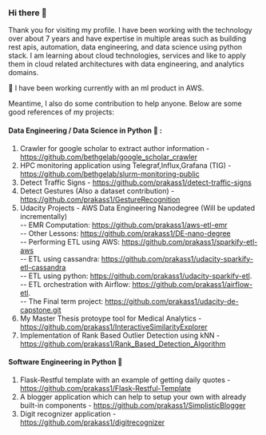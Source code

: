 ### Hi there 👋
Thank you for visiting my profile. I have been working with the technology over about 7 years and have expertise in multiple areas such as building rest apis, automation, data engineering, and data science using python stack. I am learning about cloud technologies, services and like to apply them in cloud related architectures with data engineering, and analytics domains.  

🔭 I have been working currently with an ml product in AWS.  

Meantime, I also do some contribution to help anyone. Below are some good references of my projects:  

#### Data Engineering / Data Science in Python :rocket: :  
1. Crawler for google scholar to extract author information - https://github.com/bethgelab/google_scholar_crawler  
2. HPC monitoring application using Telegraf,Influx,Grafana (TIG) - https://github.com/bethgelab/slurm-monitoring-public  
3. Detect Traffic Signs - https://github.com/prakass1/detect-traffic-signs  
4. Detect Gestures (Also a dataset contribution) -  https://github.com/prakass1/GestureRecognition  
5. Udacity Projects - AWS Data Engineering Nanodegree (Will be updated incrementally)  
-- EMR Computation: https://github.com/prakass1/aws-etl-emr  
-- Other Lessons: https://github.com/prakass1/DE-nano-degree  
-- Performing ETL using AWS: https://github.com/prakass1/sparkify-etl-aws  
-- ETL using cassandra: https://github.com/prakass1/udacity-sparkify-etl-cassandra  
-- ETL using python: https://github.com/prakass1/udacity-sparkify-etl.  
-- ETL orchestration with Airflow: https://github.com/prakass1/airflow-etl.  
-- The Final term project: https://github.com/prakass1/udacity-de-capstone.git   
6. My Master Thesis protoype tool for Medical Analytics - https://github.com/prakass1/InteractiveSimilarityExplorer   
7. Implementation of Rank Based Outlier Detection using kNN - https://github.com/prakass1/Rank_Based_Detection_Algorithm


#### Software Engineering in Python :rocket:
1. Flask-Restful template with an example of getting daily quotes - https://github.com/prakass1/Flask-Restful-Template
2. A blogger application which can help to setup your own with already built-in components - https://github.com/prakass1/SimplisticBlogger
3. Digit recognizer application - https://github.com/prakass1/digitrecognizer

<!--
**prakass1/prakass1** is a ✨ _special_ ✨ repository because its `README.md` (this file) appears on your GitHub profile.-->

<!-- 🔭 I’m currently working on many things related with software engineering and data science.
- 🌱 I’m currently learning mongodb, and advancing my python skills.
- 👯 I’m looking to collaborate on python based projects related with data automation, data ingestion, and api development.
- 💬 Ask me about python, visualizations and gaming. Also, I like to answer on stackoverflow.
- 📫 How to reach me: at GitHub @prakass1 -->
